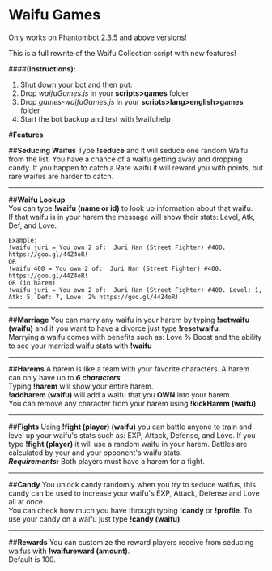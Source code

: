 # Waifu Games
Only works on Phantombot 2.3.5 and above versions!  

This is a full rewrite of the Waifu Collection script with new features!  

####**(Instructions):**  
1. Shut down your bot and then put:  
2. Drop *waifuGames.js* in your **scripts>games** folder   
3. Drop *games-waifuGames.js* in your **scripts>lang>english>games** folder  
4. Start the bot backup and test with !waifuhelp  

#**Features** 
 
##**Seducing Waifus**
Type **!seduce** and it will seduce one random Waifu from the list. You have a chance of a waifu getting away and dropping candy.
If you happen to catch a Rare waifu it will reward you with points, but rare waifus are harder to catch.  
___
##**Waifu Lookup**  
You can type **!waifu (name or id)** to look up information about that waifu.  
If that waifu is in your harem the message will show their stats: Level, Atk, Def, and Love.  
```
Example:   
!waifu juri = You own 2 of:  Juri Han (Street Fighter) #400.  https://goo.gl/44Z4oR!  
OR  
!waifu 400 = You own 2 of:  Juri Han (Street Fighter) #400.  https://goo.gl/44Z4oR!  
OR (in harem)  
!waifu juri = You own 2 of:  Juri Han (Street Fighter) #400. Level: 1, Atk: 5, Def: 7, Love: 2% https://goo.gl/44Z4oR!
```
___
##**Marriage**
You can marry any waifu in your harem by typing **!setwaifu (waifu)** and if you want to have a divorce just type **!resetwaifu**.  
Marrying a waifu comes with benefits such as: Love % Boost and the ability to see your married waifu stats with **!waifu**  
___
##**Harems**
A harem is like a team with your favorite characters. A harem can only have up to ***6 characters***.  
Typing **!harem** will show your entire harem.  
**!addharem (waifu)** will add a waifu that you **OWN** into your harem.  
You can remove any character from your harem using **!kickHarem (waifu)**.
___
##**Fights**
Using **!fight (player) (waifu)** you can battle anyone to train and level up your waifu's stats such as: EXP, Attack, Defense, and Love.
If you type **!fight (player)** it will use a random waifu in your harem. 
Battles are calculated by your and your opponent's waifu stats.  
***Requirements:*** Both players must have a harem for a fight.
___
##**Candy**
You unlock candy randomly when you try to seduce waifus, this candy can be used to increase your waifu's EXP, Attack, Defense and Love all at once.  
You can check how much you have through typing **!candy** or **!profile**. To use your candy on a waifu just type **!candy (waifu)**
___
##**Rewards**
You can customize the reward players receive from seducing waifus with **!waifureward (amount)**.  
Default is 100.
